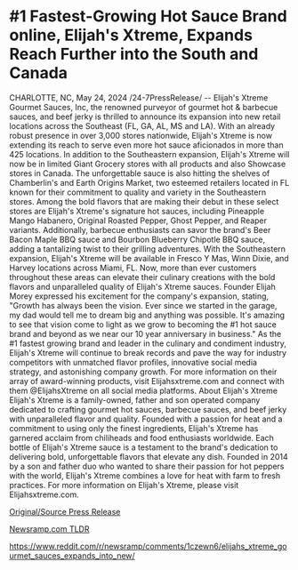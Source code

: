 # #1 Fastest-Growing Hot Sauce Brand online, Elijah's Xtreme, Expands Reach Further into the South and Canada

CHARLOTTE, NC, May 24, 2024 /24-7PressRelease/ -- Elijah's Xtreme Gourmet Sauces, Inc, the renowned purveyor of gourmet hot & barbecue sauces, and beef jerky is thrilled to announce its expansion into new retail locations across the Southeast (FL, GA, AL, MS and LA). With an already robust presence in over 3,000 stores nationwide, Elijah's Xtreme is now extending its reach to serve even more hot sauce aficionados in more than 425 locations.   In addition to the Southeastern expansion, Elijah's Xtreme will now be in limited Giant Grocery stores with all products and also Showcase stores in Canada. The unforgettable sauce is also hitting the shelves of Chamberlin's and Earth Origins Market, two esteemed retailers located in FL known for their commitment to quality and variety in the Southeastern stores.  Among the bold flavors that are making their debut in these select stores are Elijah's Xtreme's signature hot sauces, including Pineapple Mango Habanero, Original Roasted Pepper, Ghost Pepper, and Reaper variants. Additionally, barbecue enthusiasts can savor the brand's Beer Bacon Maple BBQ sauce and Bourbon Blueberry Chipotle BBQ sauce, adding a tantalizing twist to their grilling adventures.   With the Southeastern expansion, Elijah's Xtreme will be available in Fresco Y Mas, Winn Dixie, and Harvey locations across Miami, FL. Now, more than ever customers throughout these areas can elevate their culinary creations with the bold flavors and unparalleled quality of Elijah's Xtreme sauces.   Founder Elijah Morey expressed his excitement for the company's expansion, stating, "Growth has always been the vision. Ever since we started in the garage, my dad would tell me to dream big and anything was possible. It's amazing to see that vision come to light as we grow to becoming the #1 hot sauce brand and beyond as we near our 10 year anniversary in business."  As the #1 fastest growing brand and leader in the culinary and condiment industry, Elijah's Xtreme will continue to break records and pave the way for industry competitors with unmatched flavor profiles, innovative social media strategy, and astonishing company growth. For more information on their array of award-winning products, visit Elijahsxtreme.com and connect with them @ElijahsXtreme on all social media platforms.  About Elijah's Xtreme Elijah's Xtreme is a family-owned, father and son operated company dedicated to crafting gourmet hot sauces, barbecue sauces, and beef jerky with unparalleled flavor and quality. Founded with a passion for heat and a commitment to using only the finest ingredients, Elijah's Xtreme has garnered acclaim from chiliheads and food enthusiasts worldwide. Each bottle of Elijah's Xtreme sauce is a testament to the brand's dedication to delivering bold, unforgettable flavors that elevate any dish.   Founded in 2014 by a son and father duo who wanted to share their passion for hot peppers with the world, Elijah's Xtreme combines a love for heat with farm to fresh practices. For more information on Elijah's Xtreme, please visit Elijahsxtreme.com. 

[Original/Source Press Release](https://www.24-7pressrelease.com/press-release/511169/1-fastest-growing-hot-sauce-brand-online-elijahs-xtreme-expands-reach-further-into-the-south-and-canada)
                    

[Newsramp.com TLDR](None) 

https://www.reddit.com/r/newsramp/comments/1czewn6/elijahs_xtreme_gourmet_sauces_expands_into_new/